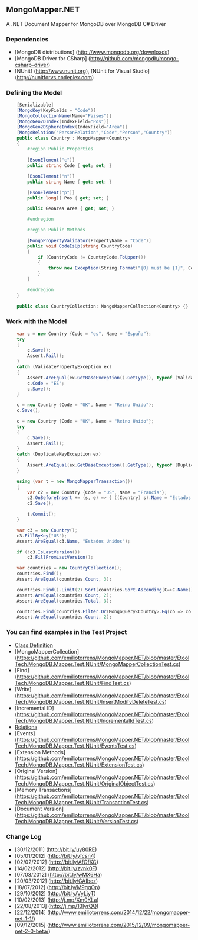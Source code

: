 ## MongoMapper.NET

A .NET Document Mapper for MongoDB over MongoDB C# Driver

### Dependencies

* [MongoDB distributions] (http://www.mongodb.org/downloads)
* [MongoDB Driver for CSharp] (http://github.com/mongodb/mongo-csharp-driver)
* [NUnit] (http://www.nunit.org), [NUnit for Visual Studio] (http://nunitforvs.codeplex.com)

### Defining the Model

```csharp
    [Serializable]
    [MongoKey(KeyFields = "Code")]    
    [MongoCollectionName(Name="Paises")]
    [MongoGeo2DIndex(IndexField="Pos")]
    [MongoGeo2DSphereIndex(IndexField="Area")]
    [MongoRelation("PersonRelation","Code","Person","Country")]
    public class Country : MongoMapper<Country>
    {				  
        #region Public Properties
			
        [BsonElement("c")]
        public string Code { get; set; }

        [BsonElement("n")]
        public string Name { get; set; }

        [BsonElement("p")]
        public long[] Pos { get; set; }

        public GeoArea Area { get; set; }

        #endregion

        #region Public Methods

        [MongoPropertyValidator(PropertyName = "Code")]
        public void CodeIsUp(string CountryCode)
        {
            if (CountryCode != CountryCode.ToUpper())
            {
                throw new Exception(String.Format("{0} must be {1}", CountryCode, CountryCode.ToUpper()));
            }
        }

        #endregion
    }
				
    public class CountryCollection: MongoMapperCollection<Country> {}
```

### Work with the Model

```csharp
	var c = new Country {Code = "es", Name = "España"};
	try
	{
		c.Save();
		Assert.Fail();
	}
	catch (ValidatePropertyException ex)
	{
		Assert.AreEqual(ex.GetBaseException().GetType(), typeof (ValidatePropertyException));
		c.Code = "ES";
		c.Save();
	}

	c = new Country {Code = "UK", Name = "Reino Unido"};
	c.Save();

	c = new Country {Code = "UK", Name = "Reino Unido"};
	try
	{
		c.Save();
		Assert.Fail();
	}
	catch (DuplicateKeyException ex)
	{
		Assert.AreEqual(ex.GetBaseException().GetType(), typeof (DuplicateKeyException));
	}

	using (var t = new MongoMapperTransaction())
	{
		var c2 = new Country {Code = "US", Name = "Francia"};
		c2.OnBeforeInsert += (s, e) => { ((Country) s).Name = "Estados Unidos"; };
		c2.Save();

		t.Commit();
	}

	var c3 = new Country();
	c3.FillByKey("US");
	Assert.AreEqual(c3.Name, "Estados Unidos");

	if (!c3.IsLastVersion())
		c3.FillFromLastVersion();

	var countries = new CountryCollection();
	countries.Find();
	Assert.AreEqual(countries.Count, 3);

	countries.Find().Limit(2).Sort(countries.Sort.Ascending(C=>C.Name));
	Assert.AreEqual(countries.Count, 2);
	Assert.AreEqual(countries.Total, 3);

	countries.Find(countries.Filter.Or(MongoQuery<Country>.Eq(co => co.Code, "ES"), MongoQuery<Country>.Eq(co => co.Code, "UK")));
	Assert.AreEqual(countries.Count, 2);
```

### You can find examples in the Test Project 

* [Class Definition](https://github.com/emiliotorrens/MongoMapper.NET/tree/master/EtoolTech.MongoDB.Mapper.Test.NUnit/Classes) 
* [MongoMapperCollection] (https://github.com/emiliotorrens/MongoMapper.NET/blob/master/EtoolTech.MongoDB.Mapper.Test.NUnit/MongoMapperCollectionTest.cs)
* [Find] (https://github.com/emiliotorrens/MongoMapper.NET/blob/master/EtoolTech.MongoDB.Mapper.Test.NUnit/FindTest.cs)
* [Write] (https://github.com/emiliotorrens/MongoMapper.NET/blob/master/EtoolTech.MongoDB.Mapper.Test.NUnit/InsertModifyDeleteTest.cs)
* [Incremental ID] (https://github.com/emiliotorrens/MongoMapper.NET/blob/master/EtoolTech.MongoDB.Mapper.Test.NUnit/IncrementalIdTest.cs)
* [Relations](https://github.com/emiliotorrens/MongoMapper.NET/blob/master/EtoolTech.MongoDB.Mapper.Test.NUnit/RelationsTest.cs) 
* [Events] (https://github.com/emiliotorrens/MongoMapper.NET/blob/master/EtoolTech.MongoDB.Mapper.Test.NUnit/EventsTest.cs)
* [Extension Methods] (https://github.com/emiliotorrens/MongoMapper.NET/blob/master/EtoolTech.MongoDB.Mapper.Test.NUnit/ExtensionTest.cs)
* [Original Version] (https://github.com/emiliotorrens/MongoMapper.NET/blob/master/EtoolTech.MongoDB.Mapper.Test.NUnit/OriginalObjectTest.cs)
* [Memory Transactions] (https://github.com/emiliotorrens/MongoMapper.NET/blob/master/EtoolTech.MongoDB.Mapper.Test.NUnit/TransactionTest.cs)
* [Document Version] (https://github.com/emiliotorrens/MongoMapper.NET/blob/master/EtoolTech.MongoDB.Mapper.Test.NUnit/VersionTest.cs)
 
### Change Log

* [30/12/2011] (http://bit.ly/uy80RE)
* [05/01/2012] (http://bit.ly/yfcsn4)
* [02/02/2012] (http://bit.ly/AfGfKC)
* [14/02/2012] (http://bit.ly/zvnk0F)
* [07/03/2012] (http://bit.ly/wMX6Ha)
* [20/03/2012] (http://bit.ly/GAIbez)
* [18/07/2012] (http://bit.ly/M9gqOp)
* [29/10/2012] (http://bit.ly/VyLjyT)
* [10/02/2013] (http://j.mp/Xm0KLa)
* [22/08/2013] (http://j.mp/13IyrQQ)
* [22/12/2014] (http://www.emiliotorrens.com/2014/12/22/mongomapper-net-1-1/)
* [09/12/2015] (http://www.emiliotorrens.com/2015/12/09/mongomapper-net-2-0-beta/)


